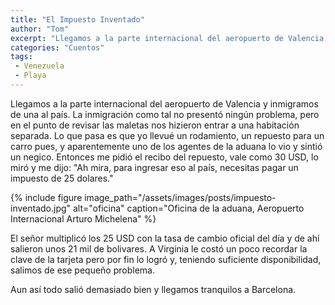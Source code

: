 ```yaml
---
title: "El Impuesto Inventado"
author: "Tom"
excerpt: "Llegamos a la parte internacional del aeropuerto de Valencia y inmigramos de una al país..."
categories: "Cuentos"
tags: 
 - Venezuela
 - Playa
---
```


Llegamos a la parte internacional del aeropuerto de Valencia y inmigramos de una al país. La inmigración como tal no presentó ningún problema, pero en el punto de revisar las maletas nos hizieron entrar a una habitación separada. Lo que pasa es que yo llevué un rodamiento, un repuesto para un carro pues, y aparentemente uno de los agentes de la aduana lo vio y sintió un negico. Entonces me pidió el recibo del repuesto, vale como 30 USD, lo miró y me dijo: "Ah mira, para ingresar eso al país, necesitas pagar un impuesto de 25 dolares."

{% include figure image_path="/assets/images/posts/impuesto-inventado.jpg" alt="oficina" caption="Oficina de la aduana, Aeropuerto Internacional Arturo Michelena" %}


El señor multiplicó los 25 USD con la tasa de cambio oficial del día y de ahí salieron unos 21 mil de bolivares. A Virginia le costó un poco recordar la clave de la tarjeta pero por fin lo logró y, teniendo suficiente disponibilidad, salimos de ese pequeño problema.  

Aun así todo salió demasiado bien y llegamos tranquilos a Barcelona. 
